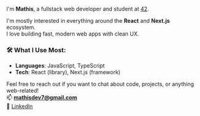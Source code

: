 I'm **Mathis**, a fullstack web developer and student at [42](https://42perpignan.fr/).

I'm mostly interested in everything around the **React** and **Next.js** ecosystem.  
I love building fast, modern web apps with clean UX.

### 🛠 What I Use Most:
- **Languages**: JavaScript, TypeScript  
- **Tech**: React (library), Next.js (framework)

Feel free to reach out if you want to chat about code, projects, or anything web-related!  
📫 **mathisdev7@gmail.com**  
🔗 [LinkedIn](https://www.linkedin.com/in/mathis-zeghouani/)  
